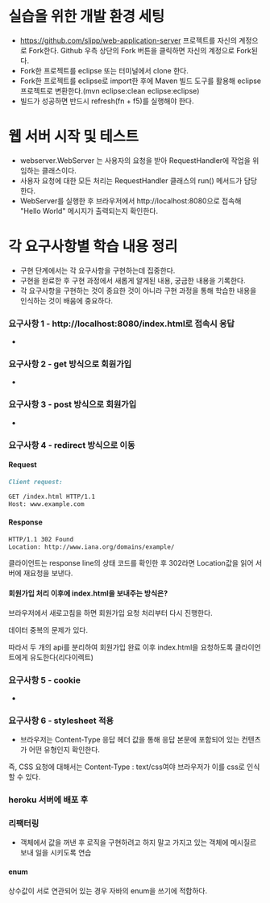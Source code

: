 # 실습을 위한 개발 환경 세팅
* https://github.com/slipp/web-application-server 프로젝트를 자신의 계정으로 Fork한다. Github 우측 상단의 Fork 버튼을 클릭하면 자신의 계정으로 Fork된다.
* Fork한 프로젝트를 eclipse 또는 터미널에서 clone 한다.
* Fork한 프로젝트를 eclipse로 import한 후에 Maven 빌드 도구를 활용해 eclipse 프로젝트로 변환한다.(mvn eclipse:clean eclipse:eclipse)
* 빌드가 성공하면 반드시 refresh(fn + f5)를 실행해야 한다.

# 웹 서버 시작 및 테스트
* webserver.WebServer 는 사용자의 요청을 받아 RequestHandler에 작업을 위임하는 클래스이다.
* 사용자 요청에 대한 모든 처리는 RequestHandler 클래스의 run() 메서드가 담당한다.
* WebServer를 실행한 후 브라우저에서 http://localhost:8080으로 접속해 "Hello World" 메시지가 출력되는지 확인한다.

# 각 요구사항별 학습 내용 정리
* 구현 단계에서는 각 요구사항을 구현하는데 집중한다. 
* 구현을 완료한 후 구현 과정에서 새롭게 알게된 내용, 궁금한 내용을 기록한다.
* 각 요구사항을 구현하는 것이 중요한 것이 아니라 구현 과정을 통해 학습한 내용을 인식하는 것이 배움에 중요하다. 

### 요구사항 1 - http://localhost:8080/index.html로 접속시 응답
* 

### 요구사항 2 - get 방식으로 회원가입
* 

### 요구사항 3 - post 방식으로 회원가입
* 

### 요구사항 4 - redirect 방식으로 이동
#### Request
```markdown
Client request:

GET /index.html HTTP/1.1
Host: www.example.com
```

#### Response
```markdown
HTTP/1.1 302 Found
Location: http://www.iana.org/domains/example/
```

클라이언트는 response line의 상태 코드를 확인한 후 302라면 Location값을 읽어 서버에 재요청을 보낸다.


#### 회원가입 처리 이후에 index.html을 보내주는 방식은?
브라우저에서 새로고침을 하면 회원가입 요청 처리부터 다시 진행한다.

데이터 중복의 문제가 있다.

따라서 두 개의 api를 분리하여 회원가입 완료 이후 index.html을 요청하도록 클라이언트에게 유도한다(리다이렉트)

### 요구사항 5 - cookie
* 

### 요구사항 6 - stylesheet 적용
* 브라우저는 Content-Type 응답 헤더 값을 통해 응답 본문에 포함되어 있는 컨텐츠가 어떤 유형인지 확인한다.

즉, CSS 요청에 대해서는 Content-Type : text/css여야 브라우저가 이를 css로 인식할 수 있다.

### heroku 서버에 배포 후


### 리팩터링
* 객체에서 값을 꺼낸 후 로직을 구현하려고 하지 말고 가지고 있는 객체에 메시질르 보내 일을 시키도록 연습

#### enum
상수값이 서로 연관되어 있는 경우 자바의 enum을 쓰기에 적합하다.
